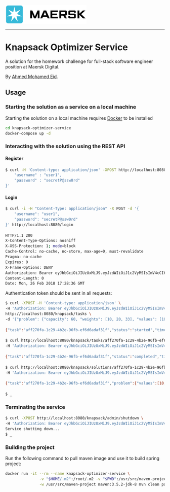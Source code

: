 ![logo](knapsack-optimizer-service/webresources/img/maersk_logo.png)

---

# Knapsack Optimizer Service


A solution for the homework challenge for full-stack software engineer position at Maersk Digital.


By [Ahmed Mohamed Eid](ahmed.eid@gmx.com).

## Usage

### Starting the solution as a service on a local machine

Starting the solution on a local machine requires [Docker](https://www.docker.com/) to be installed


```sh
cd knapsack-optimizer-service
docker-compose up -d
```

### Interacting with the solution using the REST API

#### Register 
```sh
$ curl -H 'Content-type: application/json' -XPOST http://localhost:8080/users/sign-up -d '{
	"username" : "user1",
	"password" : "secretP@ssw0rd"
}'
```

#### Login
```sh
$ curl -i -H "Content-Type: application/json" -X POST -d '{
    "username": "user1",
    "password": "secretP@ssw0rd"
}' http://localhost:8080/login

HTTP/1.1 200
X-Content-Type-Options: nosniff
X-XSS-Protection: 1; mode=block
Cache-Control: no-cache, no-store, max-age=0, must-revalidate
Pragma: no-cache
Expires: 0
X-Frame-Options: DENY
Authorization: Bearer eyJhbGciOiJIUzUxMiJ9.eyJzdWIiOiJ1c2VyMSIsImV4cCI6MTUyMDUzMDExNn0.02oNZR0HHDhAiNu8-ayXjUbBX-K6uhUAcjgkPbIG1uNrZYBgEXpAA-fGa7rCvba4WyfvGd5nN-ueA0P4xXr_yg
Content-Length: 0
Date: Mon, 26 Feb 2018 17:28:36 GMT
```

Authentication token should be sent in all requests:

```sh
$ curl -XPOST -H 'Content-type: application/json' \
-H 'Authorization: Bearer eyJhbGciOiJIUzUxMiJ9.eyJzdWIiOiJ1c2VyMSIsImV4cCI6MTUyMDUzMDExNn0.02oNZR0HHDhAiNu8-ayXjUbBX-K6uhUAcjgkPbIG1uNrZYBgEXpAA-fGa7rCvba4WyfvGd5nN-ueA0P4xXr_yg' \
http://localhost:8080/knapsack/tasks \
-d '{"problem": {"capacity": 60, "weights": [10, 20, 33], "values": [10, 3, 30]}}'

{"task":"aff270fa-1c29-4b2e-96fb-ef6d6adaf31f","status":"started","timestamps":{"submitted":1519666287,"started":1519666288,"completed":null}}

$ curl http://localhost:8080/knapsack/tasks/aff270fa-1c29-4b2e-96fb-ef6d6adaf31f \
-H 'Authorization: Bearer eyJhbGciOiJIUzUxMiJ9.eyJzdWIiOiJ1c2VyMSIsImV4cCI6MTUyMDUzMDExNn0.02oNZR0HHDhAiNu8-ayXjUbBX-K6uhUAcjgkPbIG1uNrZYBgEXpAA-fGa7rCvba4WyfvGd5nN-ueA0P4xXr_yg'

{"task":"aff270fa-1c29-4b2e-96fb-ef6d6adaf31f","status":"completed","timestamps":{"submitted":1519666287,"started":1519666288,"completed":1519666288}}

$ curl http://localhost:8080/knapsack/solutions/aff270fa-1c29-4b2e-96fb-ef6d6adaf31f \
-H 'Authorization: Bearer eyJhbGciOiJIUzUxMiJ9.eyJzdWIiOiJ1c2VyMSIsImV4cCI6MTUyMDUzMDExNn0.02oNZR0HHDhAiNu8-ayXjUbBX-K6uhUAcjgkPbIG1uNrZYBgEXpAA-fGa7rCvba4WyfvGd5nN-ueA0P4xXr_yg'

{"task":"aff270fa-1c29-4b2e-96fb-ef6d6adaf31f","problem":{"values":[10,3,30],"weights":[10,20,33],"capacity":60},"solution":{"time":1,"items":[0,2]}}

$ _
```
### Terminating the service

```sh
$ curl -XPOST http://localhost:8080/knapsack/admin/shutdown \
-H 'Authorization: Bearer eyJhbGciOiJIUzUxMiJ9.eyJzdWIiOiJ1c2VyMSIsImV4cCI6MTUyMDUzMDExNn0.02oNZR0HHDhAiNu8-ayXjUbBX-K6uhUAcjgkPbIG1uNrZYBgEXpAA-fGa7rCvba4WyfvGd5nN-ueA0P4xXr_yg'
Service shutting down...
$ _
```

### Building the project

Run the following command to pull maven image and use it to build spring project:

```sh
docker run -it --rm --name knapsack-optimizer-service \
               -v "$HOME/.m2":/root/.m2 -v "$PWD":/usr/src/maven-project \
               -w /usr/src/maven-project maven:3.5.2-jdk-8 mvn clean package
```
